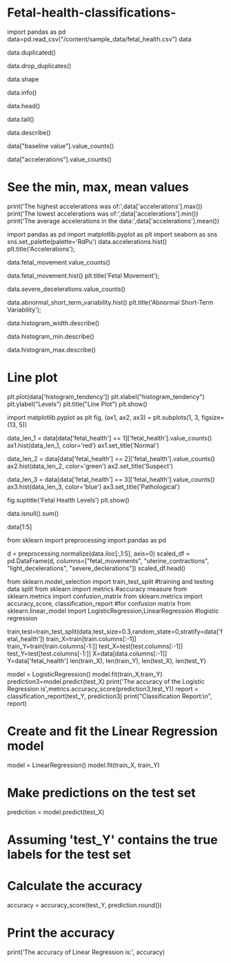 # Fetal-health-classifications-
import pandas as pd
data=pd.read_csv("/content/sample_data/fetal_health.csv")
data

data.duplicated()

data.drop_duplicates()

data.shape

data.info()

data.head()

data.tail()

data.describe()

data["baseline value"].value_counts()

data["accelerations"].value_counts()

# See the min, max, mean values
print('The highest accelerations was of:',data['accelerations'].max())
print('The lowest accelerations was of:',data['accelerations'].min())
print('The average accelerations in the data:',data['accelerations'].mean())

import pandas as pd
import matplotlib.pyplot as plt
import seaborn as sns
sns.set_palette(palette='RdPu')
data.accelerations.hist()
plt.title('Accelerations');

data.fetal_movement.value_counts()

data.fetal_movement.hist()
plt.title('Fetal Movement');

data.severe_decelerations.value_counts()

data.abnormal_short_term_variability.hist()
plt.title('Abnormal Short-Term Variability');

data.histogram_width.describe()

data.histogram_min.describe()

data.histogram_max.describe()

# Line plot
plt.plot(data['histogram_tendency'])
plt.xlabel("histogram_tendency")
plt.ylabel("Levels")
plt.title("Line Plot")
plt.show()

import matplotlib.pyplot as plt
fig, (ax1, ax2, ax3) = plt.subplots(1, 3, figsize=(13, 5))

data_len_1 = data[data['fetal_health'] == 1]['fetal_health'].value_counts()
ax1.hist(data_len_1, color='red')
ax1.set_title('Normal')

data_len_2 = data[data['fetal_health'] == 2]['fetal_health'].value_counts()
ax2.hist(data_len_2, color='green')
ax2.set_title('Suspect')

data_len_3 = data[data['fetal_health'] == 3]['fetal_health'].value_counts()
ax3.hist(data_len_3, color='blue')
ax3.set_title('Pathological')

fig.suptitle('Fetal Health Levels')
plt.show()

data.isnull().sum()

data[1:5]

from sklearn import preprocessing
import pandas as pd

d = preprocessing.normalize(data.iloc[:,1:5], axis=0)
scaled_df = pd.DataFrame(d, columns=["fetal_movements", "uterine_contractions", "light_decelerations", "severe_declerations"])
scaled_df.head()

from sklearn.model_selection import train_test_split #training and testing data split
from sklearn import metrics #accuracy measure
from sklearn.metrics import confusion_matrix
from sklearn.metrics import accuracy_score, classification_report #for confusion matrix
from sklearn.linear_model import LogisticRegression,LinearRegression #logistic regression

train,test=train_test_split(data,test_size=0.3,random_state=0,stratify=data['fetal_health'])
train_X=train[train.columns[:-1]]
train_Y=train[train.columns[-1:]]
test_X=test[test.columns[:-1]]
test_Y=test[test.columns[-1:]]
X=data[data.columns[:-1]]
Y=data['fetal_health']
len(train_X), len(train_Y), len(test_X), len(test_Y)

model = LogisticRegression()
model.fit(train_X,train_Y)
prediction3=model.predict(test_X)
print('The accuracy of the Logistic Regression is',metrics.accuracy_score(prediction3,test_Y))
report = classification_report(test_Y, prediction3)
print("Classification Report:\n", report)

# Create and fit the Linear Regression model
model = LinearRegression()
model.fit(train_X, train_Y)

# Make predictions on the test set
prediction = model.predict(test_X)

# Assuming 'test_Y' contains the true labels for the test set
# Calculate the accuracy
accuracy = accuracy_score(test_Y, prediction.round())

# Print the accuracy
print('The accuracy of Linear Regression is:', accuracy)
